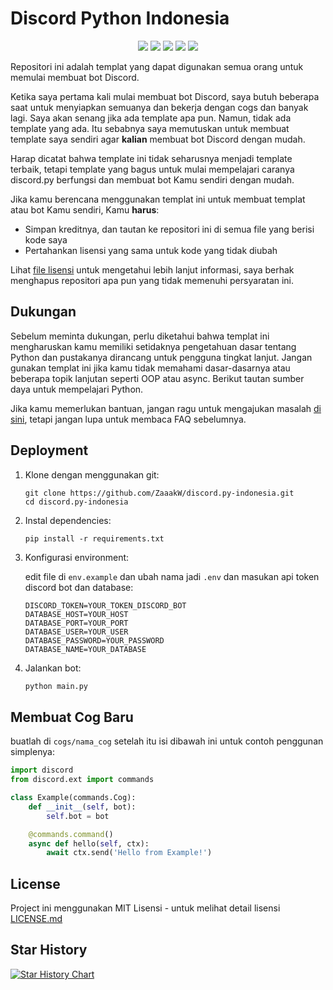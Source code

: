 # Discord Python Indonesia

<p align="center">
  <a href="https://github.com/ZaaakW/discord.py-indonesia/releases"><img src="https://img.shields.io/github/v/release/ZaaakW/discord.py-indonesia"></a>
  <a href="https://github.com/ZaaakW/discord.py-indonesia/commits/main"><img src="https://img.shields.io/github/last-commit/ZaaakW/discord.py-indonesia"></a>
  <a href="https://github.com/ZaaakW/discord.py-indonesia/blob/main/LICENSE.md"><img src="https://img.shields.io/github/license/ZaaakW/discord.py-indonesia"></a>
  <a href="https://github.com/ZaaakW/discord.py-indonesia"><img src="https://img.shields.io/github/languages/code-size/ZaaakW/discord.py-indonesia"></a>
  <a href="https://conventionalcommits.org/en/v1.0.0/"><img src="https://img.shields.io/badge/Conventional%20Commits-1.0.0-%23FE5196?logo=conventionalcommits&logoColor=white"></a>
</p>

Repositori ini adalah templat yang dapat digunakan semua orang untuk memulai membuat bot Discord.

Ketika saya pertama kali mulai membuat bot Discord, saya butuh beberapa saat untuk menyiapkan semuanya dan bekerja dengan cogs dan banyak lagi.
Saya akan senang jika ada template apa pun. Namun, tidak ada template yang ada. Itu sebabnya saya
memutuskan untuk membuat template saya sendiri agar **kalian** membuat bot Discord dengan mudah.

Harap dicatat bahwa template ini tidak seharusnya menjadi template terbaik, tetapi template yang bagus untuk mulai mempelajari caranya
discord.py berfungsi dan membuat bot Kamu sendiri dengan mudah.

Jika kamu berencana menggunakan templat ini untuk membuat templat atau bot Kamu sendiri, Kamu **harus**:

- Simpan kreditnya, dan tautan ke repositori ini di semua file yang berisi kode saya
- Pertahankan lisensi yang sama untuk kode yang tidak diubah

Lihat [file lisensi](https://github.com/kZaaakW/discord.py-indonesia/blob/master/LICENSE.md) untuk mengetahui lebih lanjut
informasi, saya berhak menghapus repositori apa pun yang tidak memenuhi persyaratan ini.

## Dukungan

Sebelum meminta dukungan, perlu diketahui bahwa templat ini mengharuskan kamu memiliki setidaknya pengetahuan dasar tentang Python dan pustakanya dirancang untuk pengguna tingkat lanjut. Jangan gunakan templat ini jika kamu tidak memahami dasar-dasarnya atau beberapa topik lanjutan seperti OOP atau async. Berikut tautan sumber daya untuk mempelajari Python.

Jika kamu memerlukan bantuan, jangan ragu untuk mengajukan masalah [di sini](https://discord.gg/NntdTNhFKh), tetapi jangan lupa untuk membaca FAQ sebelumnya.

## Deployment  

1. Klone dengan menggunakan git:

   ```
   git clone https://github.com/ZaaakW/discord.py-indonesia.git
   cd discord.py-indonesia
   ```

2. Instal dependencies:

   ```
   pip install -r requirements.txt
   ```

3. Konfigurasi environment:

    edit file di `env.example` dan ubah nama jadi `.env`
    dan masukan api token discord bot dan database:
    ```
    DISCORD_TOKEN=YOUR_TOKEN_DISCORD_BOT
    DATABASE_HOST=YOUR_HOST
    DATABASE_PORT=YOUR_PORT
    DATABASE_USER=YOUR_USER
    DATABASE_PASSWORD=YOUR_PASSWORD
    DATABASE_NAME=YOUR_DATABASE 
    ```

4. Jalankan bot:

    ```bash
    python main.py
    ```

## Membuat Cog Baru

buatlah di `cogs/nama_cog` setelah itu isi dibawah ini untuk contoh penggunan simplenya:

   ```python
   import discord
   from discord.ext import commands

   class Example(commands.Cog):
       def __init__(self, bot):
           self.bot = bot

       @commands.command()
       async def hello(self, ctx):
           await ctx.send('Hello from Example!')
   ```

## License  
Project ini menggunakan MIT Lisensi - untuk melihat detail lisensi [LICENSE.md](https://github.com/ZaaakW/discord.py-indonesia/blob/main/LICENSE.md)

## Star History

[![Star History Chart](https://api.star-history.com/svg?repos=ZaaakW/discord.py-indonesia&type=Date)](https://star-history.com/#ZaaakW/discord.py-indonesia&Date)